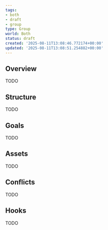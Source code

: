 ```yaml
---
tags:
- both
- draft
- group
type: Group
world: Both
status: draft
created: '2025-08-11T13:08:46.772174+00:00'
updated: '2025-08-11T13:08:51.254882+00:00'
---
```



## Overview

TODO
## Structure

TODO
## Goals

TODO
## Assets

TODO
## Conflicts

TODO
## Hooks

TODO

